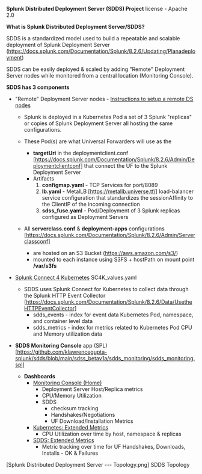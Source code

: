 **Splunk Distributed Deployment Server (SDDS) Project**
license - Apache 2.0

**What is Splunk Distributed Deployment Server/SDDS?**

SDDS is a standardized model used to build a repeatable and scalable deployment of Splunk Deployment Server (https://docs.splunk.com/Documentation/Splunk/8.2.6/Updating/Planadeployment)

SDDS can be easily deployed & scaled by adding "Remote" Deployment Server nodes while monitored from a central location (Monitoring Console).

**SDDS has 3 components**

- "Remote" Deployment Server nodes   - [Instructions to setup a remote DS nodes](https://github.com/klawrencegupta-splunk/sdds/tree/main/sdss_betav1a/remote_DS_node)


  - Splunk is deployed in a Kubernetes Pod a set of 3 Splunk "replicas" or copies of Splunk Deployment Server all hosting the same configurations.
  - These Pod(s) are what Universal Forwarders will use as the 
    - **targetUri** in the deploymentclient.conf [https://docs.splunk.com/Documentation/Splunk/8.2.6/Admin/Deploymentclientconf] that connect the UF to the Splunk Deployment Server
    - Artifacts
      1. **configmap.yaml** - TCP Services for port/8089
      2. **lb.yaml** - MetalLB [https://metallb.universe.tf/] load-balancer service configuration that standardizes the sessionAffinity to the ClientIP of the incoming connection
      3. **sdss_fuse.yaml** - Pod/Deployment of 3 Splunk replicas configured as Deployment Servers

  - All **serverclass.conf** & **deployment-apps** configurations [https://docs.splunk.com/Documentation/Splunk/8.2.6/Admin/Serverclassconf]
    - are hosted on an S3 Bucket (https://aws.amazon.com/s3/)  
    - mounted to each instance using S3FS + hostPath on mount point **/var/s3fs**

- [Splunk Connect 4 Kubernetes](https://github.com/splunk/splunk-connect-for-kubernetes) SC4K_values.yaml 
  - SDDS uses Splunk Connect for Kubernetes to collect data through the Splunk HTTP Event Collector [https://docs.splunk.com/Documentation/Splunk/8.2.6/Data/UsetheHTTPEventCollector] 
    - sdds_events - index for event data Kubernetes Pod, namespace, and container level data
    - sdds_metrics - index for metrics related to Kubernetes Pod CPU and Memory utilization data
- **SDDS Monitoring Console** app (SPL) [https://github.com/klawrencegupta-splunk/sdds/blob/main/sdss_betav1a/sdds_monitoring/sdds_monitoring.spl]
  - **Dashboards** 
    - <u>Monitoring Console (Home)</u>
      - Deployment Server Host/Replica metrics
      - CPU/Memory Utilization
      - SDDS
        - checksum tracking
        - Handshakes/Negotiations
        - UF Download/Installation Metrics
    - <u>Kubernetes: Extended Metrics</u> 
      - CPU Utilization over time by host, namespace & replicas
    - <u>SDDS: Extended Metrics</u> 
      - Metric tracking over time for UF Handshakes, Downloads, Installs - OK & Failures


[Splunk Distributed Deployment Server --- Topology.png] SDDS Topology
